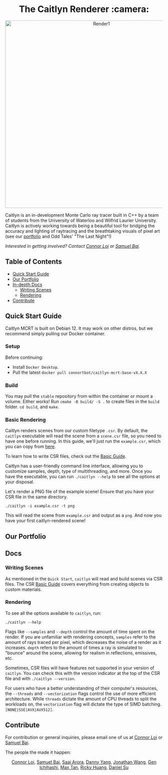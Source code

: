 <h1 align="center">The Caitlyn Renderer :camera:</h1>
<p align="center"><img width="600" alt="Render1" src="https://github.com/Astro-Monkeys/caitlyn/assets/25397938/8f088c62-47e1-432d-9c12-9a198214d6b0"></p>

Caitlyn is an in-development Monte Carlo ray tracer built in C++ by a team of students from the University of Waterloo and Wilfrid Laurier University. Caitlyn is actively working towards being a beautiful tool for bridging the accuracy and lighting of raytracing and the breathtaking visuals of pixel art (see our [portfolio](#our-portfolio) and Odd Tales' "The Last Night"!)

_Interested in getting involved? Contact [Connor Loi](ctloi@uwaterloo.ca) or [Samuel Bai](sbai@uwaterloo.ca)._

## Table of Contents
- [Quick Start Guide](#quick-start-guide)
- [Our Portfolio](#our-portfolio)
- [In-depth Docs](#docs)
    - [Writing Scenes](#writing-scenes)
    - [Rendering](#rendering)
- [Contribute](#contribute)

## Quick Start Guide
Caitlyn MCRT is built on Debian 12. It may work on other distros, but we recommend simply pulling our Docker container.

### Setup
Before continuing:
- Install `Docker Desktop`.
- Pull the latest `docker pull connortbot/caitlyn-mcrt:base-vX.X.X`

### Build
You may pull the `stable` repository from within the container or mount a volume. Either works!
Run `cmake -B build/ -S .` to create files in the `build` folder. `cd build`, and `make`.

### Basic Rendering
Caitlyn renders scenes from our custom filetype `.csr`. By default, the `caitlyn` executable will read the scene from a `scene.csr` file, so you need to have one before running. In this guide, we'll just run the `example.csr`, which you can copy from [here](https://github.com/cypraeno/csr-schema/blob/main/examples/example.csr).

To learn how to write CSR files, check out the [Basic Guide](https://github.com/cypraeno/csr-schema/blob/main/basic-guide.md).

Caitlyn has a user-friendly command line interface, allowing you to customize samples, depth, type of multithreading, and more. Once you have the executable, you can run `./caitlyn --help` to see all the options at your disposal.

Let's render a PNG file of the example scene! Ensure that you have your CSR file in the same directory.
```
./caitlyn -i example.csr -t png
```
This will read the scene from `example.csr` and output as a `png`.
And now you have your first caitlyn-rendered scene!

## Our Portfolio

## Docs

### Writing Scenes
As mentioned in the `Quick Start`, `caitlyn` will read and build scenes via CSR files. The CSR [Basic Guide](https://github.com/cypraeno/csr-schema/blob/main/basic-guide.md) covers everything from creating objects to custom materials.

### Rendering
To see all the options available to `caitlyn`, run:
```
./caitlyn --help
```
Flags like `--samples` and `--depth` control the amount of time spent on the render. If you are unfamiliar with rendering concepts, `samples` refer to the amount of rays traced per pixel, which decreases the noise of a render as it increases. `depth` refers to the amount of times a ray is simulated to "bounce" around the scene, allowing for realism in reflections, emissives, etc.

Sometimes, CSR files will have features not supported in your version of `caitlyn`. You can check this with the version indicator at the top of the CSR file and with `./caitlyn --version`.

For users who have a better understanding of their computer's resources, the `--threads` and `--vectorization` flags control the use of more efficient architecture. While `threads` dictate the amount of CPU threads to split the workloads on, the `vectorization` flag will dictate the type of SIMD batching. `[NONE|SSE|AVX|AVX512]`.


## Contribute
For contribution or general inquiries, please email one of us at [Connor Loi](ctloi@uwaterloo.ca) or [Samuel Bai](sbai@uwaterloo.ca).

The people the made it happen:

<div align="center">
<a href="https://github.com/connortbot">Connor Loi</a>,
<a href="https://github.com/haenlonns">Samuel Bai</a>,
<a href="https://github.com/Saai151">Saai Arora</a>,
<a href="https://github.com/dan-the-man639">Danny Yang</a>,
<a href="https://github.com/ASharpMarble">Jonathan Wang</a>,
<a href="https://github.com/18gen">Gen Ichihashi</a>,
<a href="https://github.com/18gen">Max Tan</a>,
<a href="https://github.com/rickyhuangjh">Ricky Huang</a>,
<a href="https://github.com/daniel-su1">Daniel Su</a>
</div>

